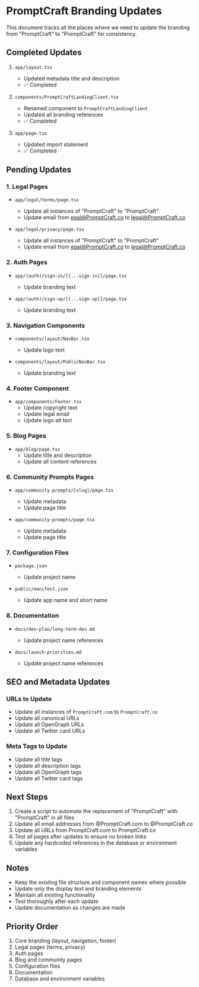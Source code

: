# PromptCraft Branding Updates

This document tracks all the places where we need to update the branding from "PromptCraft" to "PromptCraft" for consistency.

## Completed Updates

1. `app/layout.tsx`

   - Updated metadata title and description
   - ✅ Completed

2. `components/PromptCraftLandingClient.tsx`

   - Renamed component to `PromptCraftLandingClient`
   - Updated all branding references
   - ✅ Completed

3. `app/page.tsx`
   - Updated import statement
   - ✅ Completed

## Pending Updates

### 1. Legal Pages

- `app/legal/terms/page.tsx`

  - Update all instances of "PromptCraft" to "PromptCraft"
  - Update email from egal@PromptCraft.co to legal@PromptCraft.co

- `app/legal/privacy/page.tsx`
  - Update all instances of "PromptCraft" to "PromptCraft"
  - Update email from egal@PromptCraft.co to legal@PromptCraft.co

### 2. Auth Pages

- `app/(auth)/sign-in/[[...sign-in]]/page.tsx`

  - Update branding text

- `app/(auth)/sign-up/[[...sign-up]]/page.tsx`
  - Update branding text

### 3. Navigation Components

- `components/layout/NavBar.tsx`

  - Update logo text

- `components/layout/PublicNavBar.tsx`
  - Update branding text

### 4. Footer Component

- `app/components/Footer.tsx`
  - Update copyright text
  - Update legal email
  - Update logo alt text

### 5. Blog Pages

- `app/blog/page.tsx`
  - Update title and description
  - Update all content references

### 6. Community Prompts Pages

- `app/community-prompts/[slug]/page.tsx`

  - Update metadata
  - Update page title

- `app/community-prompts/page.tsx`
  - Update metadata
  - Update page title

### 7. Configuration Files

- `package.json`

  - Update project name

- `public/manifest.json`
  - Update app name and short name

### 8. Documentation

- `docs/dev-plan/long-term-dev.md`

  - Update project name references

- `docs/launch-priorities.md`
  - Update project name references

## SEO and Metadata Updates

### URLs to Update

- Update all instances of `PromptCraft.com` to `PromptCraft.co`
- Update all canonical URLs
- Update all OpenGraph URLs
- Update all Twitter card URLs

### Meta Tags to Update

- Update all title tags
- Update all description tags
- Update all OpenGraph tags
- Update all Twitter card tags

## Next Steps

1. Create a script to automate the replacement of "PromptCraft" with "PromptCraft" in all files
2. Update all email addresses from @PromptCraft.com to @PromptCraft.co
3. Update all URLs from PromptCraft.com to PromptCraft.co
4. Test all pages after updates to ensure no broken links
5. Update any hardcoded references in the database or environment variables

## Notes

- Keep the existing file structure and component names where possible
- Update only the display text and branding elements
- Maintain all existing functionality
- Test thoroughly after each update
- Update documentation as changes are made

## Priority Order

1. Core branding (layout, navigation, footer)
2. Legal pages (terms, privacy)
3. Auth pages
4. Blog and community pages
5. Configuration files
6. Documentation
7. Database and environment variables

